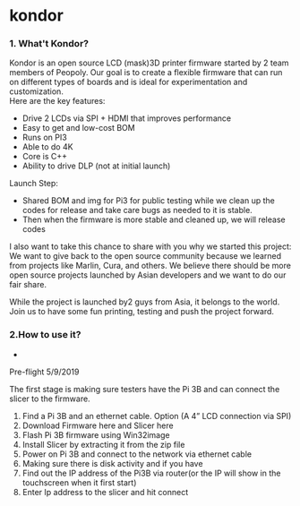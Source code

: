 # kondor


### 1. What't Kondor?
Kondor is an open source LCD (mask)3D printer firmware started by 2 team members of Peopoly. Our goal is to create a flexible firmware that can run on different types of boards and is ideal for experimentation and customization.   
Here are the key features:
-    Drive 2 LCDs via SPI + HDMI that improves performance
-    Easy to get and low-cost BOM 
-    Runs on PI3
-    Able to do 4K
-    Core is C++
-    Ability to drive DLP (not at initial launch)

Launch Step:
-    Shared BOM and img for Pi3 for public testing while we clean up the codes for release and take care bugs as needed to it is stable. 
-    Then when the firmware is more stable and cleaned up, we will release codes 

I also want to take this chance to share with you why we started this project: 
We want to give back to the open source community because we learned from projects like Marlin, Cura, and others.
We believe there should be more open source projects launched by Asian developers and we want to do our fair share.

While the project is launched by2 guys from Asia, it belongs to the world. Join us to have some fun printing, testing and push the project forward.

### 2.How to use it?
-
Pre-flight 5/9/2019

The first stage is making sure testers have the Pi 3B and can connect the slicer to the firmware.
1.    Find a Pi 3B and an ethernet cable. Option (A 4” LCD connection via SPI) 
2.    Download  Firmware here and Slicer here
3.    Flash Pi 3B firmware using Win32image
4.    Install Slicer by extracting it from the zip file
5.    Power on Pi 3B and connect to the network via ethernet cable
6.    Making sure there is disk activity and if you have 
7.    Find out the IP address of the Pi3B via router(or the IP will show in the touchscreen when it first start)
8.    Enter Ip address to the slicer and hit connect


